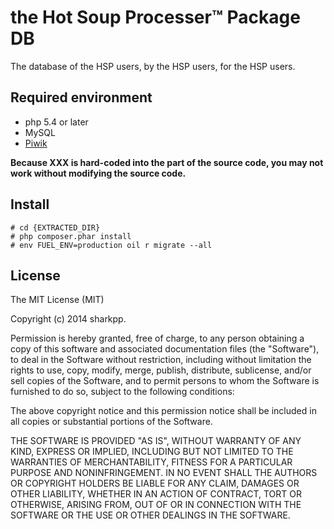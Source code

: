 # the Hot Soup Processer™ Package DB

The database of the HSP users, by the HSP users, for the HSP users.

## Required environment

* php 5.4 or later
* MySQL
* [Piwik](http://piwik.org/)

**Because XXX is hard-coded into the part of the source code, you may not work without modifying the source code.**

## Install

    # cd {EXTRACTED_DIR}
    # php composer.phar install
    # env FUEL_ENV=production oil r migrate --all

## License

The MIT License (MIT)

Copyright (c) 2014 sharkpp.

Permission is hereby granted, free of charge, to any person obtaining a copy
of this software and associated documentation files (the "Software"), to deal
in the Software without restriction, including without limitation the rights
to use, copy, modify, merge, publish, distribute, sublicense, and/or sell
copies of the Software, and to permit persons to whom the Software is
furnished to do so, subject to the following conditions:

The above copyright notice and this permission notice shall be included in
all copies or substantial portions of the Software.

THE SOFTWARE IS PROVIDED "AS IS", WITHOUT WARRANTY OF ANY KIND, EXPRESS OR
IMPLIED, INCLUDING BUT NOT LIMITED TO THE WARRANTIES OF MERCHANTABILITY,
FITNESS FOR A PARTICULAR PURPOSE AND NONINFRINGEMENT. IN NO EVENT SHALL THE
AUTHORS OR COPYRIGHT HOLDERS BE LIABLE FOR ANY CLAIM, DAMAGES OR OTHER
LIABILITY, WHETHER IN AN ACTION OF CONTRACT, TORT OR OTHERWISE, ARISING FROM,
OUT OF OR IN CONNECTION WITH THE SOFTWARE OR THE USE OR OTHER DEALINGS IN
THE SOFTWARE.
